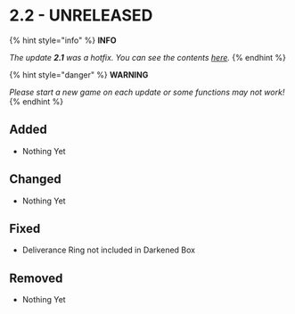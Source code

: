 # 2.2 - UNRELEASED

{% hint style="info" %}
**INFO**

_The update **2.1** was a hotfix. You can see the contents_ [_here_](https://genesis.progr.am/viewtopic.php?f=5&t=7)_._
{% endhint %}

{% hint style="danger" %}
**WARNING**

_Please start a new game on each update or some functions may not work!_
{% endhint %}

## Added

* Nothing Yet

## Changed

* Nothing Yet

## Fixed

* Deliverance Ring not included in Darkened Box

## Removed

* Nothing Yet

